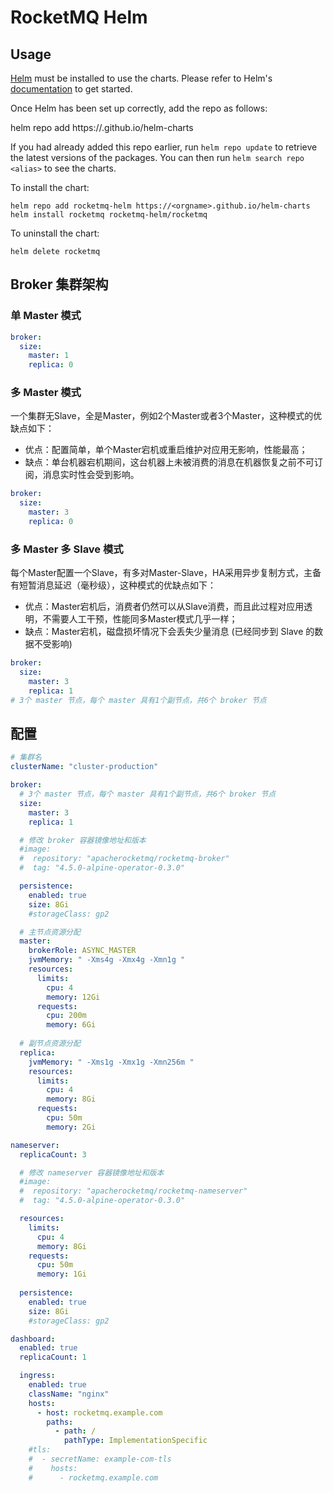 # RocketMQ Helm

## Usage

[Helm](https://helm.sh) must be installed to use the charts.  Please refer to
Helm's [documentation](https://helm.sh/docs) to get started.

Once Helm has been set up correctly, add the repo as follows:

helm repo add <alias> https://<orgname>.github.io/helm-charts

If you had already added this repo earlier, run `helm repo update` to retrieve
the latest versions of the packages.  You can then run `helm search repo
<alias>` to see the charts.

To install the <chart-name> chart:
    
    helm repo add rocketmq-helm https://<orgname>.github.io/helm-charts
    helm install rocketmq rocketmq-helm/rocketmq

To uninstall the chart:

    helm delete rocketmq

## Broker 集群架构

### 单 Master 模式

``` yaml
broker:
  size:
    master: 1
    replica: 0
```

### 多 Master 模式

一个集群无Slave，全是Master，例如2个Master或者3个Master，这种模式的优缺点如下：

- 优点：配置简单，单个Master宕机或重启维护对应用无影响，性能最高；
- 缺点：单台机器宕机期间，这台机器上未被消费的消息在机器恢复之前不可订阅，消息实时性会受到影响。

``` yaml
broker:
  size:
    master: 3
    replica: 0
```

### 多 Master 多 Slave 模式

每个Master配置一个Slave，有多对Master-Slave，HA采用异步复制方式，主备有短暂消息延迟（毫秒级），这种模式的优缺点如下：

- 优点：Master宕机后，消费者仍然可以从Slave消费，而且此过程对应用透明，不需要人工干预，性能同多Master模式几乎一样；
- 缺点：Master宕机，磁盘损坏情况下会丢失少量消息 (已经同步到 Slave 的数据不受影响)

``` yaml
broker:
  size:
    master: 3
    replica: 1
# 3个 master 节点，每个 master 具有1个副节点，共6个 broker 节点
```

## 配置

``` yaml
# 集群名
clusterName: "cluster-production"

broker:
  # 3个 master 节点，每个 master 具有1个副节点，共6个 broker 节点
  size:
    master: 3
    replica: 1

  # 修改 broker 容器镜像地址和版本
  #image:
  #  repository: "apacherocketmq/rocketmq-broker"
  #  tag: "4.5.0-alpine-operator-0.3.0"

  persistence:
    enabled: true
    size: 8Gi
    #storageClass: gp2

  # 主节点资源分配
  master:
    brokerRole: ASYNC_MASTER
    jvmMemory: " -Xms4g -Xmx4g -Xmn1g "
    resources:
      limits:
        cpu: 4
        memory: 12Gi
      requests:
        cpu: 200m
        memory: 6Gi
  
  # 副节点资源分配
  replica:
    jvmMemory: " -Xms1g -Xmx1g -Xmn256m "
    resources:
      limits:
        cpu: 4
        memory: 8Gi
      requests:
        cpu: 50m
        memory: 2Gi

nameserver:
  replicaCount: 3

  # 修改 nameserver 容器镜像地址和版本
  #image:
  #  repository: "apacherocketmq/rocketmq-nameserver"
  #  tag: "4.5.0-alpine-operator-0.3.0"

  resources:
    limits:
      cpu: 4
      memory: 8Gi
    requests:
      cpu: 50m
      memory: 1Gi
  
  persistence:
    enabled: true
    size: 8Gi
    #storageClass: gp2

dashboard:
  enabled: true
  replicaCount: 1

  ingress:
    enabled: true
    className: "nginx"
    hosts:
      - host: rocketmq.example.com
        paths:
          - path: /
            pathType: ImplementationSpecific
    #tls:
    #  - secretName: example-com-tls
    #    hosts:
    #      - rocketmq.example.com
```
